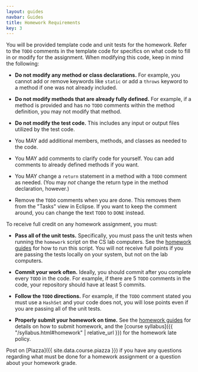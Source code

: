 ```yaml
---
layout: guides
navbar: Guides
title: Homework Requirements
key: 3
---
```


You will be provided template code and unit tests for the homework. Refer to the `TODO` comments in the template code for specifics on what code to fill in or modify for the assignment. When modifying this code, keep in mind the following:

  - **Do not modify any method or class declarations.** For example, you cannot add or remove keywords like `static` or add a `throws` keyword to a method if one was not already included.

  - **Do not modify methods that are already fully defined.** For example, if a method is provided and has no `TODO` comments within the method definition, you may not modify that method.

  - **Do not modify the test code.** This includes any input or output files utilized by the test code.

  - You MAY add additional members, methods, and classes as needed to the code.

  - You MAY add comments to clarify code for yourself. You can add comments to already defined methods if you want.

  - You MAY change a `return` statement in a method with a `TODO` comment as needed. (You may *not* change the return type in the method declaration, however.)

  - Remove the `TODO` comments when you are done. This removes them from the "Tasks" view in Eclipse. If you want to keep the comment around, you can change the text `TODO` to `DONE` instead.

To receive full credit on any homework assignment, you must:

  - **Pass all of the unit tests.** Specifically, you must pass the unit tests when running the `homework` script on the CS lab computers. See the [homework guides](/guides/homework/) for how to run this script. You will not receive full points if you are passing the tests locally on your system, but not on the lab computers.

  - **Commit your work often.** Ideally, you should commit after you complete every `TODO` in the code. For example, if there are 5 `TODO` comments in the code, your repository should have at least 5 commits.

  - **Follow the `TODO` directions.** For example, if the `TODO` comment stated you must use a `HashSet` and your code does not, you will lose points even if you are passing all of the unit tests.

  - **Properly submit your homework on time.** See the [homework guides](/guides/homework/) for details on how to submit homework, and the [course syllabus]({{ "/syllabus.html#homework" | relative_url }}) for the homework late policy.

Post on [Piazza]({{ site.data.course.piazza }}) if you have any questions regarding what must be done for a homework assignment or a question about your homework grade.
